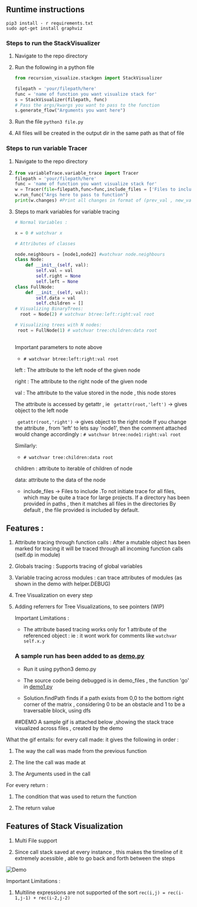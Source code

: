 ## Runtime instructions 



```
pip3 install - r requirements.txt
sudo apt-get install graphviz
```

### Steps to run the StackVisualizer 

1. Navigate to the repo directory

2. Run the following in a python file
    ```python
   from recursion_visualize.stackgen import StackVisualizer
   
   filepath = 'your/filepath/here'
   func = 'name of function you want visualize stack for'
   s = StackVisualizer(filepath, func)
   # Pass the args/kwargs you want to pass to the function
   s.generate_flow("Arguments you want here")
 
    ``` 
3. Run the file `python3 file.py`

4. All files will be created in the output dir in the same path as that of file


### Steps to run variable Tracer

1. Navigate to the repo directory

2. ```python
   from variableTrace.variable_trace import Tracer
   filepath = 'your/filepath/here'
   func = 'name of function you want visualize stack for'
   w = Tracer(file=filepath,func=func,include_files = ['Files to include'])
   w.run_func("Args here to pass to function")
   print(w.changes) #Print all changes in format of (prev_val , new_val, name_of_variable,line_at which change is there)

   
   ```

3. Steps to mark variables for variable tracing 
    
    ```python
   # Normal Variables :
    
    x = 0 # watchvar x
    
    # Attributes of classes 
    
    node.neighbours = [node1,node2] #watchvar node.neighbours
   class Node:
        def __init__(self, val):
            self.val = val
            self.right = None
            self.left = None
   class FullNode:
        def __init__(self, val):
            self.data = val
            self.children = []
   # Visualizing BinaryTrees:
      root = Node(2) # watchvar btree:left:right:val root
   
   # Visualizing trees with N nodes:
     root = FullNode(1) # watchvar tree:children:data root
     
    ```
   Important parameters to note above
   
   * ```# watchvar btree:left:right:val root```
   
   left : The attribute to the left node of the given node
   
   right : The attribute to the right node of the given node
   
   val : The attribute to the value stored in the node , this node stores 
   
   The attribute is accessed by getattr , ie
   ``` getattr(root,'left')``` -> gives object to the left node
   
   ``` getattr(root,'right')``` -> gives object to the right node
   If you change the attribute , from 'left' to lets say 'node1', then the comment attached would change 
   accordingly : ```# watchvar btree:node1:right:val root```
   
   Similarly:
   
   * ```# watchvar tree:children:data root``` 
   
   children : attribute to iterable of children of node
   
   data: attribute to the data of the node
   
    
   * include_files -> Files to include .To not initiate trace for all files, which may be quite a trace for 
   large projects. If a directory has been provided in paths , then it matches all files in the directories
        By default , the file provided is included by default. 
## Features : 

1. Attribute tracing through function calls :
    After a mutable object has been marked for tracing 
    it will be traced through all incoming function calls (self.dp in module)

2. Globals tracing :
    Supports tracing of global variables 

3. Variable tracing across modules : can trace attributes of modules 
    (as shown in the demo with helper.DEBUG)


4. Tree Visualization on every step 

5. Adding referrers for Tree Visualizations, to see pointers (WIP)


    
    
   
   Important Limitations :
   
   * The attribute based tracing works only for 1 attribute of the referenced object :
     ie : it wont work for comments like ```watchvar self.x.y```
     
    
    
   
   ### A sample run has been added to as [demo.py](/demo.py)
   
   * Run it using python3 demo.py
   
   * The source code being debugged is in demo_files , the function 'go' in [demo1.py](demo_files/demo1.py)
   
   * Solution.findPath finds if a path exists from 0,0 to the bottom right corner of the matrix , considering 0 to be an obstacle and 1 to be 
   a traversable block, using dfs
   

   
   ##DEMO
A sample gif is attached below ,showing the stack trace visualized across files , created by the demo


What the gif entails:
for every call made: it gives the following in order : 

1. The way the call was made from the previous function

2. The line the call was made at

3. The Arguments used in the call

For every return :
1. The condition that was used to return the function

2. The return value


## Features of Stack Visualization

1. Multi File support

2. Since call stack saved at every instance , this makes the timeline of it extremely acessible , able to go back and forth between the steps


![Demo](demo_files/demo.gif) 
   
   
Important Limitations :

1. Multiline expressions are not supported  of the sort ```rec(i,j) = rec(i-1,j-1) + rec(i-2,j-2)```
 